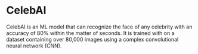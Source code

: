 # CelebAI
CelebAI is an ML model that can recognize the face of any celebrity with an accuracy of 80% within the matter of seconds. It is trained with on a dataset containing over 80,000 images using a complex convolutional neural network (CNN). 
